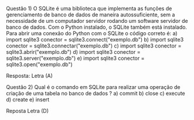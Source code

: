 Questão 1) O SQLite é uma biblioteca que implementa as funções de gerenciamento de banco
de dados de maneira autossuficiente, sem a necessidade de um computador servidor rodando
um software servidor de banco de dados. Com o Python instalado, o SQLite também está
instalado.
Para abrir uma conexão do Python com o SQLite o código correto é:
a) import sqlite3 conector = sqlite3.connect("exemplo.db")
b) import sqlite3 conector = sqlite3.connectar("exemplo.db")
c) import sqlite3 conector = sqlite3.abrir("exemplo.db")
d) import sqlite3 conector = sqlite3.server("exemplo.db")
e) import sqlite3 conector = sqlite3.open("exemplo.db")

Resposta: Letra (A)

Questão 2) Qual é o comando em SQLite para realizar uma operação de criação de uma tabela no
banco de dados ?
a) commit
b) close
c) execute
d) create
e) insert

Reposta Letra (D)